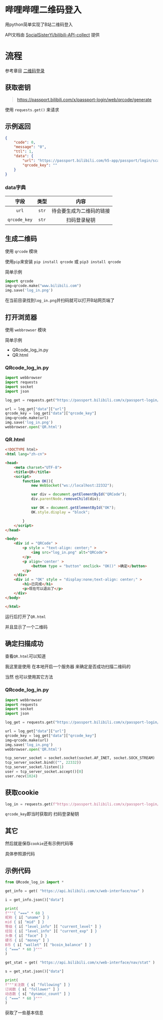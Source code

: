 # 哔哩哔哩二维码登入

用python简单实现了B站二维码登入

API文档由 [SocialSisterYi/bilibili-API-collect](https://github.com/SocialSisterYi/bilibili-API-collect) 提供

# 流程

参考章目 [二维码登录](https://socialsisteryi.github.io/bilibili-API-collect/docs/login/login_action/QR.html)

## 获取密钥

>https://passport.bilibili.com/x/passport-login/web/qrcode/generate

使用 `requests.get()` 来请求

## 示例返回

```json
{
    "code": 0,
    "message": "0",
    "ttl": 1,
    "data": {
        "url": "https://passport.bilibili.com/h5-app/passport/login/scan?navhide=1\u0026qrcode_key=\u0026from=",
        "qrcode_key": ""
    }
}
```

### data字典

| 字段 | 类型 | 内容 |
|:---:|:---:|:---:|
| `url` | `str` | 待会要生成为二维码的链接
| `qrcode_key` | `str` | 扫码登录秘钥

## 生成二维码

使用 `qrcode` 模块

使用`pip`来安装 `pip install qrcode` 或 `pip3 install qrcode`

简单示例

```python
import qrcode
img=qrcode.make("www.bilibili.com")
img.save('log_in.png')
```

在当前目录找到`log_in.png`并扫码就可以打开B站网页端了

## 打开浏览器

使用 `webbrowser` 模块

简单示例

- QRcode_log_in.py
- QR.html

### QRcode_log_in.py
```python
import webbrowser
import requests
import socket
import json

log_get = requests.get("https://passport.bilibili.com/x/passport-login/web/qrcode/generate").json()

url = log_get["data"]["url"]
qrcode_key = log_get["data"]["qrcode_key"]
img=qrcode.make(url)
img.save('log_in.png')
webbrowser.open('QR.html')
```

### QR.html
```html
<!DOCTYPE html>
<html lang="zh-cn">

<head>
    <meta charset="UTF-8">
    <title>QR</title>
    <script>
        function OK(){
            new WebSocket("ws://localhost:22332");

            var div = document.getElementById("QRCode");
            div.parentNode.removeChild(div);

            var OK = document.getElementById("OK");
            OK.style.display = "block";

        }
    </script>
</head>

<body>
    <div id = "QRCode" >
        <p style = "text-align: center;" >
            <img src="log_in.png" alt="QRCode">
        </p>
        <p align='center' >
            <button type = "button" onclick= "OK()" >确定</button>
        </p>
    </div>
    <div id = "OK" style = "display:none;text-align: center;" >
        <h1>已完成</h1>
        <p>现在可以退出了</p>
    </div>
</body>

</html>
```

运行后打开了`QR.html`

并且显示了一个二维码

## 确定扫描成功

查看`QR.html`可以知道

我这里是使用 在本地开启一个服务器 来确定是否成功扫描二维码的

当然 也可以使用其它方法

### QRcode_log_in.py
```python
import webbrowser
import requests
import socket
import json

log_get = requests.get("https://passport.bilibili.com/x/passport-login/web/qrcode/generate").json()

url = log_get["data"]["url"]
qrcode_key = log_get["data"]["qrcode_key"]
img=qrcode.make(url)
img.save('log_in.png')
webbrowser.open('QR.html')

tcp_server_socket = socket.socket(socket.AF_INET, socket.SOCK_STREAM)
tcp_server_socket.bind(("", 22332))
tcp_server_socket.listen(1)
user = tcp_server_socket.accept()[0]
user.recv(1024)
```

## 获取cookie

```python
log_in = requests.get(f"https://passport.bilibili.com/x/passport-login/web/qrcode/poll?qrcode_key={qrcode_key}")
```

`qrcode_key`即当时获取的 扫码登录秘钥

## 其它

然后就是保存`cookie`还有示例代码等

具体参照源代码

## 示例代码
```python
from QRcode_log_in import *

get_info = get( "https://api.bilibili.com/x/web-interface/nav" )

i = get_info.json()["data"]

print(
f"""{ "===" * 60 }
昵称 { i[ "uname" ] }
mid { i[ "mid" ] }
等级 { i[ "level_info" ][ "current_level" ] }
经验 { i[ "level_info" ][ "current_exp" ] }
头像 { i[ "face" ] }
硬币 { i[ "money" ] }
B币 { i[ "wallet" ][ "bcoin_balance" ] }
{ "===" * 60 }"""
)

get_stat = get( "https://api.bilibili.com/x/web-interface/nav/stat" )

s = get_stat.json()["data"]

print(
f"""关注数 { s[ "following" ] }
订阅数 { s[ "follower" ] }
动态数 { s[ "dynamic_count" ] }
{ "===" * 60 }"""
)
```

获取了一些基本信息
